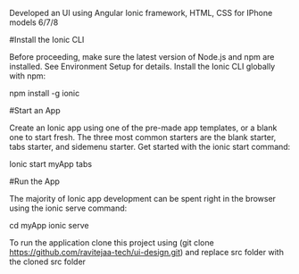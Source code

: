 Developed an UI using Angular Ionic framework, HTML, CSS for IPhone models 6/7/8 

#Install the Ionic CLI

Before proceeding, make sure the latest version of Node.js and npm are installed. See Environment Setup for details. Install the Ionic CLI globally with npm:

npm install -g ionic

#Start an App

Create an Ionic app using one of the pre-made app templates, or a blank one to start fresh. The three most common starters are the blank starter, tabs starter, and sidemenu starter. Get started with the ionic start command:

Ionic start myApp tabs

#Run the App

The majority of Ionic app development can be spent right in the browser using the ionic serve command:

cd myApp
ionic serve


To run the application clone this project using (git clone https://github.com/ravitejaa-tech/ui-design.git) and replace src folder with the cloned src folder
